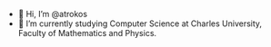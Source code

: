 - 👋 Hi, I’m @atrokos
- 👀 I’m currently studying Computer Science at Charles University, Faculty of Mathematics and Physics.

<!---
atrokos/atrokos is a ✨ special ✨ repository because its `README.md` (this file) appears on your GitHub profile.
You can click the Preview link to take a look at your changes.
--->
